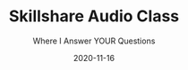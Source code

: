 ---
title: "Skillshare Audio Class"
subtitle: "Where I Answer YOUR Questions"
desc: "In this audio class I answer questions from students around creativity, motivation, perfectionism, and more."
external_url: https://ttkb.me/sk-audio
date: "2020-11-16"
image: "img/sk-audio-thumb2.jpg"
background_color: "#3819d6"
categories: ['Success', 'Creativity']
tags: ['Perfectionism', 'Audio']
priority: 100
---